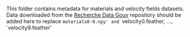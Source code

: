 This folder contains metadata for materials and velocity fields datasets. Data downloaded from the [Recherche Data Gouv](https://entrepot.recherche.data.gouv.fr/dataset.xhtml?persistentId=doi%3A10.57745%2FLAI6YU&version=DRAFT) repository should be added here to replace `materials0-9.npy' and `velocity0.feather, ..., `velocity9.feather'
